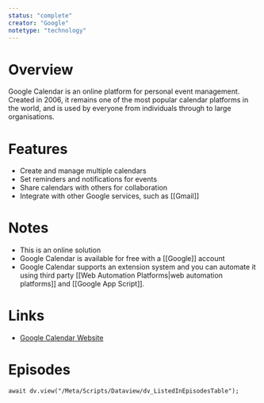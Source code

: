 ```yaml
---
status: "complete"
creator: "Google"
notetype: "technology"
---
```

# Overview
Google Calendar is an online platform for personal event management. Created in 2006, it remains one of the most popular calendar platforms in the world, and is used by everyone from individuals through to large organisations.

# Features  
- Create and manage multiple calendars
- Set reminders and notifications for events
- Share calendars with others for collaboration
- Integrate with other Google services, such as [[Gmail]]

# Notes  
- This is an online solution
- Google Calendar is available for free with a [[Google]] account
- Google Calendar supports an extension system and you can automate it using third party [[Web Automation Platforms|web automation platforms]] and [[Google App Script]].

# Links  
- [Google Calendar Website](https://calendar.google.com)

# Episodes
```dataviewjs
await dv.view("/Meta/Scripts/Dataview/dv_ListedInEpisodesTable");
```
